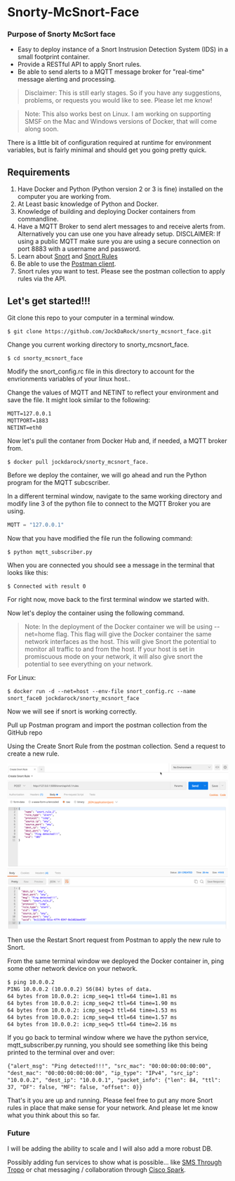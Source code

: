 # Snorty-McSnort-Face

### Purpose of Snorty McSort face
* Easy to deploy instance of a Snort Instrusion Detection System (IDS) in a small footprint container.
* Provide a RESTful API to apply Snort rules.
* Be able to send alerts to a MQTT message broker for "real-time" message alerting and processing.


>Disclaimer: This is still early stages.  So if you have any suggestions, problems, or requests you would like to see.  Please let me know!

>Note: This also works best on Linux.  I am working on supporting SMSF on the Mac and Windows versions of Docker, that will come along soon.

There is a little bit of configuration required at runtime for environment variables, but is fairly minimal and should get you going pretty quick.

## Requirements

1. Have Docker and Python (Python version 2 or 3 is fine) installed on the computer you are working from.
2. At Least basic knowledge of Python and Docker.
3. Knowledge of building and deploying Docker containers from commandline. 
4. Have a MQTT Broker to send alert messages to and receive alerts from.  Alternatively you can use one you have already setup.  DISCLAIMER: If using a public MQTT make sure you are using a secure connection on port 8883 with a username and password.
5. Learn about [Snort](https://www.snort.org/) and [Snort Rules](http://manual-snort-org.s3-website-us-east-1.amazonaws.com/node27.html)
6. Be able to use the [Postman client](https://www.getpostman.com/).
6. Snort rules you want to test.  Please see the postman collection to apply rules via the API.

## Let's get started!!!

Git clone this repo to your computer in a terminal window.
```shell
$ git clone https://github.com/JockDaRock/snorty_mcsnort_face.git
```

Change you current working directory to snorty_mcsnort_face.

```shell
$ cd snorty_mcsnort_face
```

Modify the snort_config.rc file in this directory to account for the envrionments variables of your linux host..

Change the values of MQTT and NETINT to reflect your environment and save the file.  It might look similar to the following:

```
MQTT=127.0.0.1
MQTTPORT=1883
NETINT=eth0
```

Now let's pull the contaner from Docker Hub and, if needed, a MQTT broker from.

```shell
$ docker pull jockdarock/snorty_mcsnort_face.
```

Before we deploy the container, we will go ahead and run the Python program for the MQTT subcscriber.

In a different terminal window, navigate to the same working directory and modify line 3 of the python file to connect to the MQTT Broker you are using.

```python
MQTT = "127.0.0.1"
```

Now that you have modified the file run the following command:

```shell
$ python mqtt_subscriber.py
```

When you are connected you should see a message in the terminal that looks like this:

```shell
$ Connected with result 0
```

For right now, move back to the first terminal window we started with.

Now let's deploy the container using the following command.

>Note: In the deployment of the Docker container we will be using --net=home flag.  This flag will give the Docker container the same network interfaces as the host.  This will give Snort the potential to monitor all traffic to and from the host.  If your host is set in promiscuous mode on your network, it will also give snort the potential to see everything on your network.

For Linux:
```shell
$ docker run -d --net=host --env-file snort_config.rc --name snort_face0 jockdarock/snorty_mcsnort_face
```

Now we will see if snort is working correctly.

Pull up Postman program and import the postman collection from the GitHub repo

Using the Create Snort Rule from the postman collection.  Send a request to create a new rule.

![](images/2017-04-18_01-47-54.png)

Then use the Restart Snort request from Postman to apply the new rule to Snort.

From the same terminal window we deployed the Docker container in, ping some other network device on your network.

```shell
$ ping 10.0.0.2
PING 10.0.0.2 (10.0.0.2) 56(84) bytes of data.
64 bytes from 10.0.0.2: icmp_seq=1 ttl=64 time=1.81 ms
64 bytes from 10.0.0.2: icmp_seq=2 ttl=64 time=1.90 ms
64 bytes from 10.0.0.2: icmp_seq=3 ttl=64 time=1.53 ms
64 bytes from 10.0.0.2: icmp_seq=4 ttl=64 time=1.57 ms
64 bytes from 10.0.0.2: icmp_seq=5 ttl=64 time=2.16 ms
```

If you go back to terminal window where we have the python service, mqtt_subscriber.py running, you should see something like this being printed to the terminal over and over:

```shell
{"alert_msg": "Ping detected!!!", "src_mac": "00:00:00:00:00:00", "dest_mac": "00:00:00:00:00:00", "ip_type": "IPv4", "src_ip": "10.0.0.2", "dest_ip": "10.0.0.1", "packet_info": {"len": 84, "ttl": 37, "DF": false, "MF": false, "offset": 0}}

```

That's it you are up and running.  Please feel free to put any more Snort rules in place that make sense for your network.  And please let me know what you think about this so far.

### Future

I will be adding the ability to scale and I will also add a more robust DB.

Possibly adding fun services to show what is possible... like [SMS Through Tropo](https://www.tropo.com/) or chat messaging / collaboration through [Cisco Spark](https://developer.ciscospark.com/).


